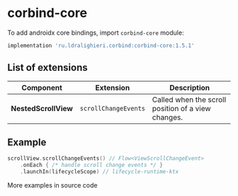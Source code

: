 ﻿
# corbind-core

To add androidx core bindings, import `corbind-core` module:

```groovy
implementation 'ru.ldralighieri.corbind:corbind-core:1.5.1'
```

## List of extensions

Component | Extension | Description
--|---|--
**NestedScrollView** | `scrollChangeEvents` | Called when the scroll position of a view changes.


## Example

```kotlin
scrollView.scrollChangeEvents() // Flow<ViewScrollChangeEvent>
    .onEach { /* handle scroll change events */ }
    .launchIn(lifecycleScope) // lifecycle-runtime-ktx
```

More examples in source code
